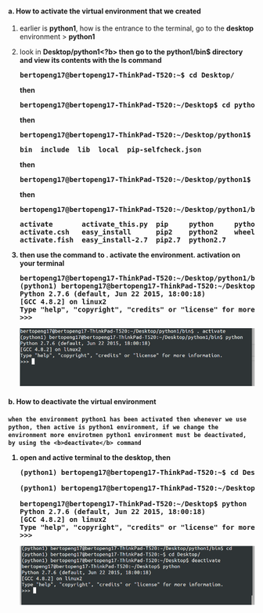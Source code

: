 #### a. How to activate the virtual environment that we created 


1.  earlier is <b>python1</b>, how is the entrance to the terminal, go to the <b>desktop</b> environment > <b>python1</b>
2.  look in <b>Desktop/python1<?b> then go to the <b>python1/bin$</b> directory and view its contents with the <b>ls</b> command

    <pre>
    bertopeng17@bertopeng17-ThinkPad-T520:~$ <b>cd Desktop/</b>
    </pre>
    
    then
    
    <pre>
    bertopeng17@bertopeng17-ThinkPad-T520:~/Desktop$ <b>cd python1</b>
    </pre>
    
    then
    
    <pre>
    bertopeng17@bertopeng17-ThinkPad-T520:~/Desktop/python1$ <b>ls</b>
    </pre>
    
    <pre>
    bin  include  lib  local  pip-selfcheck.json
    </pre>
    
    then
    <pre>
    bertopeng17@bertopeng17-ThinkPad-T520:~/Desktop/python1$ <b>cd bin/</b>
    </pre>
    
    then
    
    <pre>
    bertopeng17@bertopeng17-ThinkPad-T520:~/Desktop/python1/bin$ <b>ls</b>
    </pre>
  
    <pre>
    <b>activate</b>       activate_this.py  pip     python     python-config
    activate.csh   easy_install      pip2    python2    wheel
    activate.fish  easy_install-2.7  pip2.7  python2.7
    </pre>
2.  then use the command to <b> . activate </b> the environment. activation on your terminal
    
    <pre>
    bertopeng17@bertopeng17-ThinkPad-T520:~/Desktop/python1/bin$ <b>. activate</b>
    (python1) bertopeng17@bertopeng17-ThinkPad-T520:~/Desktop/python1/bin$ python
    Python 2.7.6 (default, Jun 22 2015, 18:00:18) 
    [GCC 4.8.2] on linux2
    Type "help", "copyright", "credits" or "license" for more information.
    >>> 
    </pre>
    
    ![alt img](https://github.com/syaifulahdan/MCWT/blob/master/Python-virtualenv/image/Screenshot%20from%202016-04-16%2003:21:24.png)


#### b. How to deactivate the virtual environment 

    when the environment python1 has been activated then whenever we use python, then active is python1 environment, if we change the environment more envirotmen python1 environment must be deactivated, by using the <b>deactivate</b> command
    

1.  open and active terminal to the desktop, then
    <pre>
    (python1) bertopeng17@bertopeng17-ThinkPad-T520:~$ <b>cd Desktop</b>

    (python1) bertopeng17@bertopeng17-ThinkPad-T520:~/Desktop$ <b>deactivate</b>
    
    bertopeng17@bertopeng17-ThinkPad-T520:~/Desktop$ <b>python</b>
    Python 2.7.6 (default, Jun 22 2015, 18:00:18) 
    [GCC 4.8.2] on linux2
    Type "help", "copyright", "credits" or "license" for more information.
    >>> 
    </pre>

    ![alt img](https://github.com/syaifulahdan/MCWT/blob/master/Python-virtualenv/image/Screenshot%20from%202016-04-16%2003:33:05.png)
